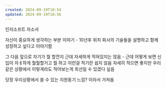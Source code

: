 ```yaml
---
created: 2024-09-19T10:54
updated: 2024-09-19T10:56
---
```

인지소프트 자소서

자신이 중요하게 생각하는 부분 이야기 - 10년후 위치
회사의 기술들을 설명하고 함께 성장하고 싶다고 이야기함

그 다음 앞으로 자기가 뭘 할껀지
근데 자세하게 적혀있지는 않음 - 근데 어떻게 보면 신입이 자ㅔ하게 뭘뭘할거고 뭘 하고 이런걸 적기란 쉽지 않음
자세히 적으면 좋지만 
우리 같은 상황에서 이렇게라도 적어보는게 최선일 수 있겠다 싶음

당장 우리상황에서 쓸 수 있는 지원동기 느낌? 이라서 가져옴
